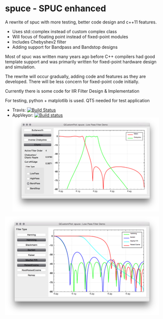 # spuce - SPUC enhanced
A rewrite of spuc with more testing, better code design and c++11 features.

* Uses std::complex instead of custom complex class
* Will focus of floating point instead of fixed-point modules
* Includes Chebyshev2 filter
* Adding support for Bandpass and Bandstop designs

Most of spuc was written many years ago before C++ compilers had good template support and was primarily written for fixed-point hardware design and simulation.

The rewrite will occur gradually, adding code and features as they are developed.
There will be less concern for fixed-point code initially.

Currently there is some code for IIR Filter Design & Implementation

For testing, python + matplotlib is used.
QT5 needed for test application

- Travis: [![Build Status](https://travis-ci.org/audiofilter/spuce.png)](https://travis-ci.org/audiofilter/spuce)
- AppVeyor: [![Build status](https://ci.appveyor.com/api/projects/status/vmjw8ie1ag7wdfne?svg=true)](https://ci.appveyor.com/project/audiofilter/spuce)
![Demo App](App.png "IIR Designer")

![Demo App](Fir.png "FIR Designer")
